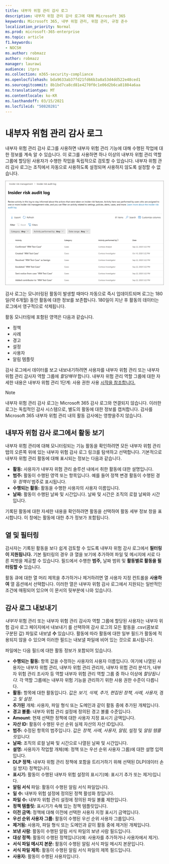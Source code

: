 ```yaml
---
title: 내부자 위험 관리 감사 로그
description: 내부자 위험 관리 감사 로그에 대해 Microsoft 365
keywords: Microsoft 365, 내부 위험 관리, 위험 관리, 규정 준수
localization_priority: Normal
ms.prod: microsoft-365-enterprise
ms.topic: article
f1.keywords:
- NOCSH
ms.author: robmazz
author: robmazz
manager: laurawi
audience: itpro
ms.collection: m365-security-compliance
ms.openlocfilehash: bda9633ab37fd21fd66b3a8a53d4dd522e48ced1
ms.sourcegitcommit: 8b1bd7ca8cd81e4270f0c1e06d2b6ca81804a6aa
ms.translationtype: MT
ms.contentlocale: ko-KR
ms.lasthandoff: 03/15/2021
ms.locfileid: "50820281"
---
```

# <a name="insider-risk-management-audit-log"></a>내부자 위험 관리 감사 로그

내부자 위험 관리 감사 로그를 사용하면 내부자 위험 관리 기능에 대해 수행된 작업에 대한 정보를 계속 알 수 있습니다. 이 로그를 사용하면 하나 이상의 내부자 위험 관리 역할 그룹에 할당된 사용자가 수행한 작업을 독립적으로 검토할 수 있습니다. 내부자 위험 관리 감사 로그는 조직에서 자동으로 사용하도록 설정되며 사용하지 않도록 설정할 수 없습니다.

![내부자 위험 관리 감사 로그](../media/insider-risk-audit-log.png)

감사 로그는 모니터링된 활동이 발생할 때마다 자동으로 즉시 업데이트되며 로그는 180일(약 6개월) 동안 활동에 대한 정보를 보존합니다. 180일이 지난 후 활동의 데이터는 로그에서 영구적으로 삭제됩니다.

활동 모니터링에 포함된 영역은 다음과 같습니다.

- 정책
- 사례
- 경고
- 설정
- 사용자
- 알림 템플릿

감사 로그에서 데이터를 보고 내보내기하려면 사용자를 내부자 위험 관리 또는 내부자 위험 관리 감사자 역할 그룹에 *할당해야* 합니다.  내부자 위험 관리 역할 그룹에 대한 자세한 내용은 내부자 위험 관리 1단계: 사용 권한 사용 [시작을 참조합니다.](insider-risk-management-configure.md#step-1-enable-permissions-for-insider-risk-management)

>[!NOTE]
>내부자 위험 관리 감사 로그는 Microsoft 365 감사 로그와 연결되지 않습니다. 이러한 로그는 독립적인 감사 시스템으로, 별도의 활동에 대한 정보를 캡처합니다. 감사를 Microsoft 365 내부자 위험 관리 내의 활동 감사에는 영향을주지 않습니다.

## <a name="view-activity-in-the-insider-risk-audit-log"></a>내부자 위험 감사 로그에서 활동 보기

내부자 위험 관리에 대해 모니터링되는 기능 활동을 확인하려면 모든 내부자 위험 관리 탭의 오른쪽 위에 있는 내부자 위험 감사 로그 링크를 탐색하고 선택합니다.  기본적으로 내부자 위험 관리 활동에 대해 표시되는 정보는 다음과 같습니다.

- **활동:** 사용자가 내부자 위험 관리 솔루션 내에서 취한 활동에 대한 설명입니다.
- **범주:** 활동이 수행된 영역 또는 항목입니다. 예를 들어 정책 변경 활동이 수행된 경우 *정책이* 범주로 표시됩니다.
- **수행되는 활동:** 활동을 수행한 사용자의 사용자 이름입니다.
- **날짜:** 활동이 수행된 날짜 및 시간입니다. 날짜 및 시간은 조직의 로컬 날짜와 시간입니다.

기록된 활동에 대한 자세한 내용을 확인하려면 활동을 선택하여 활동 세부 정보 창을 표시합니다. 이 창에는 활동에 대한 추가 정보가 포함됩니다.

## <a name="columns-and-filtering"></a>열 및 필터링

감사자는 기록된 활동을 보다 쉽게 검토할 수 있도록 내부자 위험 감사 로그에서 **필터링이 지원됩니다.** 기본 필터링의 경우 큐 열을 보기에 추가하여 파일 및 메시지에 서로 다른 피벗을 제공할 수 있습니다. 필드에서 수행한 **범주,** 날짜 범위 및 **활동별로 활동을 필터링할 수** 있습니다.

활동 큐에 대한 열 머리 제목을 추가하거나 제거하려면 열 사용자 지정 컨트롤을 **사용하여** 열 옵션에서 선택합니다. 이러한 열은 내부자 위험  감사 로그에서 지원되는 일반적인 조건에 매핑되어 있으며 이 문서의 뒷부분에 나와 있습니다.

## <a name="audit-log-export"></a>감사 로그 내보내기

*내부자* 위험 관리 또는  내부자 위험 관리 감사자 역할 그룹에 할당된 사용자는 내부자 위험 감사 로그 페이지에서 내보내기  를 선택하여 감사 로그의 모든 활동을 .csv(콤보로 구분된 값) 파일로 내보낼 **수** 있습니다. 활동에 따라 활동에 대한 일부 필드가 활동에 적용되지 않을 수 있으며 이러한 필드는 내보낼 파일에 비어 있는 것으로 표시됩니다.

파일에는 다음 필드에 대한 활동 정보가 포함되어 있습니다.

- **수행되는 활동:** 항목 값을 수정하는 사용자의 사용자 이름입니다. 여기에 나열된 사용자는 내부자 위험 관리, 내부자 위험 관리 관리자, 내부자 위험 관리 분석가, 내부자 위험 관리 조사자 등 역할 내부자 위험 관리 역할 그룹 중 하나 이상에 *할당됩니다.* [](insider-risk-management-configure.md#step-1-enable-permissions-for-insider-risk-management) 각 역할 그룹에는 내부자 위험 기능을 관리하기 위한 사용 권한 수준이 다릅니다.
- **활동:** 항목에 대한 활동입니다. 값은 *보기, 삭제, 추가, 편집된 정책, 사례, 사용자,* 경고 *및 설정.*
- **추가된** 개체: 사용자, 파일 형식 또는 도메인과 같이 활동 중에 추가된 개체입니다.
- **경고 볼륨:** 내부자 위험 관리 설정에 정의된 경고 볼륨 수준입니다.
- **Amount**: 현재 선택한 정책에 대한 사용자 지정 표시기 금액입니다.
- **자산 ID:** 활동이 수행된 우선 순위 실제 자산의 자산 ID입니다.
- **범주:** 수정된 항목의 범주입니다. 값은 *정책, 사례, 사용자, 알림,* 설정 및 *알림 템플릿입니다.*
- **날짜:** 조직의 로컬 날짜 및 시간으로 나열된 날짜 및 시간입니다.
- **설명:** 사용자가 작업할 개체(예: 정책 또는 우선 순위 사용자 그룹)에 대한 설명 입력입니다.
- **DLP 정책:** 내부자 위험 관리 정책에 포함을 트리거하기 위해 선택된 DLP(데이터 손실 방지) 정책입니다.
- **표시기:** 활동이 수행된 내부자 위험 설정의 표시기(예: 표시기 추가 또는 제거)입니다.
- **알림 서식** 파일: 활동이 수행된 알림 서식 파일입니다.
- **일 수:** 내부자 위험 설정에 정의된 정책 활성화 창입니다.
- **파일 수:** 내부자 위험 관리 설정에 정의된 파일 볼륨 제한입니다.
- **정책 템플릿:** 표시기가 속해 있는 정책 템플릿입니다.
- **이전 금액:** 정책에 대해 이전에 선택한 사용자 지정 표시기 금액입니다.
- **우선 순위 사용자 그룹:** 활동이 수행된 우선 순위 사용자 그룹입니다.
- **제거됨:** 사용자, 파일 형식 또는 도메인과 같이 활동 중에 제거된 개체입니다.
- **보낸 사람**: 활동이 수행된 알림 서식 파일의 보낸 사람 필드입니다.
- **대상 정책:** 활동이 수행된 정책입니다(예: 사용자를 추가하거나 사용자에서 제거).
- **서식 파일 메시지 본문:** 활동이 수행된 알림 서식 파일 메시지 본문입니다.
- **서식 파일 제목:** 활동이 수행된 알림 서식 파일의 제목 필드입니다.
- **사용자:** 활동이 수행된 사용자입니다.
